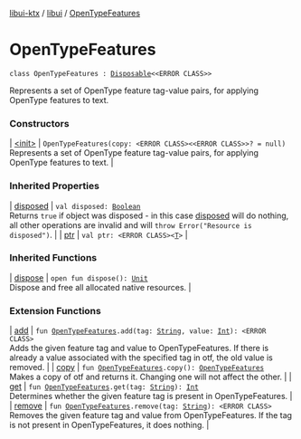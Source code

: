 [libui-ktx](../../index.md) / [libui](../index.md) / [OpenTypeFeatures](./index.md)

# OpenTypeFeatures

`class OpenTypeFeatures : `[`Disposable`](../-disposable/index.md)`<<ERROR CLASS>>`

Represents a set of OpenType feature tag-value pairs, for applying OpenType features to text.

### Constructors

| [&lt;init&gt;](-init-.md) | `OpenTypeFeatures(copy: <ERROR CLASS><<ERROR CLASS>>? = null)`<br>Represents a set of OpenType feature tag-value pairs, for applying OpenType features to text. |

### Inherited Properties

| [disposed](../-disposable/disposed.md) | `val disposed: `[`Boolean`](https://kotlinlang.org/api/latest/jvm/stdlib/kotlin/-boolean/index.html)<br>Returns `true` if object was disposed - in this case [disposed](../-disposable/disposed.md) will do nothing, all other operations are invalid and will `throw Error("Resource is disposed")`. |
| [ptr](../-disposable/ptr.md) | `val ptr: <ERROR CLASS><`[`T`](../-disposable/index.md#T)`>` |

### Inherited Functions

| [dispose](../-disposable/dispose.md) | `open fun dispose(): `[`Unit`](https://kotlinlang.org/api/latest/jvm/stdlib/kotlin/-unit/index.html)<br>Dispose and free all allocated native resources. |

### Extension Functions

| [add](../add.md) | `fun `[`OpenTypeFeatures`](./index.md)`.add(tag: `[`String`](https://kotlinlang.org/api/latest/jvm/stdlib/kotlin/-string/index.html)`, value: `[`Int`](https://kotlinlang.org/api/latest/jvm/stdlib/kotlin/-int/index.html)`): <ERROR CLASS>`<br>Adds the given feature tag and value to OpenTypeFeatures. If there is already a value associated with the specified tag in otf, the old value is removed. |
| [copy](../copy.md) | `fun `[`OpenTypeFeatures`](./index.md)`.copy(): `[`OpenTypeFeatures`](./index.md)<br>Makes a copy of otf and returns it. Changing one will not affect the other. |
| [get](../get.md) | `fun `[`OpenTypeFeatures`](./index.md)`.get(tag: `[`String`](https://kotlinlang.org/api/latest/jvm/stdlib/kotlin/-string/index.html)`): `[`Int`](https://kotlinlang.org/api/latest/jvm/stdlib/kotlin/-int/index.html)<br>Determines whether the given feature tag is present in OpenTypeFeatures. |
| [remove](../remove.md) | `fun `[`OpenTypeFeatures`](./index.md)`.remove(tag: `[`String`](https://kotlinlang.org/api/latest/jvm/stdlib/kotlin/-string/index.html)`): <ERROR CLASS>`<br>Removes the given feature tag and value from OpenTypeFeatures. If the tag is not present in OpenTypeFeatures, it does nothing. |

